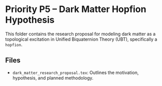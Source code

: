 
# Priority P5 – Dark Matter Hopfion Hypothesis

This folder contains the research proposal for modeling dark matter as a topological excitation in Unified Biquaternion Theory (UBT), specifically a `hopfion`.

## Files

- `dark_matter_research_proposal.tex`: Outlines the motivation, hypothesis, and planned methodology.
